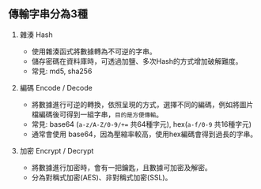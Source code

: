 ## 傳輸字串分為3種

1. 雜湊 Hash

    * 使用雜湊函式將數據轉為不可逆的字串。
    * 儲存密碼在資料庫時，可透過加鹽、多次Hash的方式增加破解難度。
    * 常見: md5, sha256

2. 編碼 Encode / Decode

    * 將數據進行可逆的轉換，依照呈現的方式，選擇不同的編碼，例如將圖片檔編碼後可得到一組字串，`目的是方便傳輸`。
    * 常見: base64 (`a-z/A-Z/0-9/+=` 共64種字元), hex(`a-f/0-9` 共16種字元)
    * 通常會使用 base64，因為壓縮率較高，使用hex編碼會得到過長的字串。

3. 加密 Encrypt / Decrypt

    * 將數據進行加密時，會有一把鑰匙，且數據可加密及解密。
    * 分為對稱式加密(AES)、非對稱式加密(SSL)。
    